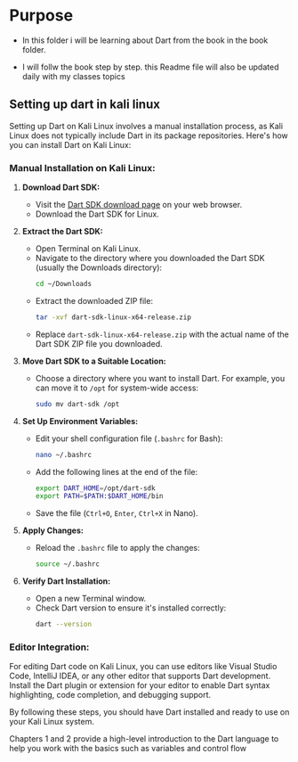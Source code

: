 # Purpose

-  In this folder i will be learning about Dart from the book in the book folder.

-  I will follw the book step by step. this Readme file will also be updated daily with my classes topics

## Setting up dart in kali linux

Setting up Dart on Kali Linux involves a manual installation process, as Kali Linux does not typically include Dart in its package repositories. Here's how you can install Dart on Kali Linux:

### Manual Installation on Kali Linux:

1. **Download Dart SDK:**
   - Visit the [Dart SDK download page](https://dart.dev/get-dart) on your web browser.
   - Download the Dart SDK for Linux.

2. **Extract the Dart SDK:**
   - Open Terminal on Kali Linux.
   - Navigate to the directory where you downloaded the Dart SDK (usually the Downloads directory):
     ```bash
     cd ~/Downloads
     ```
   - Extract the downloaded ZIP file:
     ```bash
     tar -xvf dart-sdk-linux-x64-release.zip
     ```
   - Replace `dart-sdk-linux-x64-release.zip` with the actual name of the Dart SDK ZIP file you downloaded.

3. **Move Dart SDK to a Suitable Location:**
   - Choose a directory where you want to install Dart. For example, you can move it to `/opt` for system-wide access:
     ```bash
     sudo mv dart-sdk /opt
     ```

4. **Set Up Environment Variables:**
   - Edit your shell configuration file (`.bashrc` for Bash):
     ```bash
     nano ~/.bashrc
     ```
   - Add the following lines at the end of the file:
     ```bash
     export DART_HOME=/opt/dart-sdk
     export PATH=$PATH:$DART_HOME/bin
     ```
   - Save the file (`Ctrl+O`, `Enter`, `Ctrl+X` in Nano).

5. **Apply Changes:**
   - Reload the `.bashrc` file to apply the changes:
     ```bash
     source ~/.bashrc
     ```

6. **Verify Dart Installation:**
   - Open a new Terminal window.
   - Check Dart version to ensure it's installed correctly:
     ```bash
     dart --version
     ```

### Editor Integration:

For editing Dart code on Kali Linux, you can use editors like Visual Studio Code, IntelliJ IDEA, or any other editor that supports Dart development. Install the Dart plugin or extension for your editor to enable Dart syntax highlighting, code completion, and debugging support.

By following these steps, you should have Dart installed and ready to use on your Kali Linux system.

Chapters 1 and 2 provide a high-level introduction to the Dart language
to help you work with the basics such as variables and control flow
